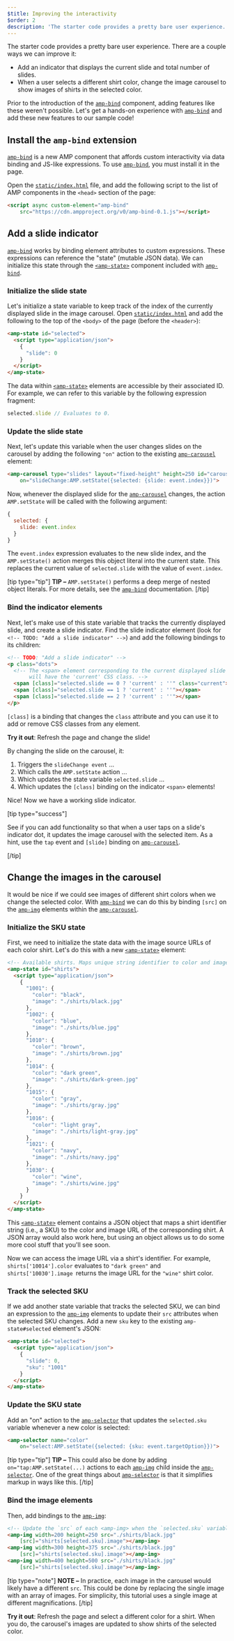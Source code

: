 ```yaml
---
$title: Improving the interactivity
$order: 2
description: 'The starter code provides a pretty bare user experience. There are a couple ways we can improve it\: - Add an indicator that displays the ...'
---
```


The starter code provides a pretty bare user experience. There are a couple ways we can improve it:

- Add an indicator that displays the current slide and total number of slides.
- When a user selects a different shirt color, change the image carousel to show images of shirts in the selected color.

Prior to the introduction of the [`amp-bind`](../../../../documentation/components/reference/amp-bind.md) component, adding features like these weren't possible. Let's get a hands-on experience with [`amp-bind`](../../../../documentation/components/reference/amp-bind.md) and add these new features to our sample code!

## Install the `amp-bind` extension

[`amp-bind`](../../../../documentation/components/reference/amp-bind.md) is a new AMP component that affords custom interactivity via data binding and JS-like expressions. To use [`amp-bind`](../../../../documentation/components/reference/amp-bind.md), you must install it in the page.

Open the [`static/index.html`](https://github.com/googlecodelabs/advanced-interactivity-in-amp/blob/master/static/index.html) file, and add the following script to the list of AMP components in the `<head>` section of the page:

```html
<script async custom-element="amp-bind"
    src="https://cdn.ampproject.org/v0/amp-bind-0.1.js"></script>
```

## Add a slide indicator

[`amp-bind`](../../../../documentation/components/reference/amp-bind.md) works by binding element attributes to custom expressions. These expressions can reference the "state" (mutable JSON data). We can initialize this state through the [`<amp-state>`](../../../../documentation/components/reference/amp-bind.md#state) component included with [`amp-bind`](../../../../documentation/components/reference/amp-bind.md).

### Initialize the slide state

Let's initialize a state variable to keep track of the index of the currently displayed slide in the image carousel. Open [`static/index.html`](https://github.com/googlecodelabs/advanced-interactivity-in-amp/blob/master/static/index.html) and add the following to the top of the `<body>` of the page (before the `<header>`):

```html
<amp-state id="selected">
  <script type="application/json">
    {
      "slide": 0
    }
  </script>
</amp-state>
```

The data within [`<amp-state>`](../../../../documentation/components/reference/amp-bind.md#state) elements are accessible by their associated ID. For example, we can refer to this variable by the following expression fragment:

```javascript
selected.slide // Evaluates to 0.
```

### Update the slide state

Next, let's update this variable when the user changes slides on the carousel by adding the following `"on"` action to the existing [`amp-carousel`](../../../../documentation/components/reference/amp-carousel.md) element:

```html
<amp-carousel type="slides" layout="fixed-height" height=250 id="carousel"
    on="slideChange:AMP.setState({selected: {slide: event.index}})">
```

Now, whenever the displayed slide for the [`amp-carousel`](../../../../documentation/components/reference/amp-carousel.md)  changes, the action `AMP.setState` will be called with the following argument:

```javascript
{
  selected: {
    slide: event.index
  }
}
```

The `event.index` expression evaluates to the new slide index, and the `AMP.setState()` action merges this object literal into the current state. This replaces the current value of `selected.slide` with the value of `event.index`.

[tip type="tip"]
**TIP –** `AMP.setState()` performs a deep merge of nested object literals. For more details, see the [`amp-bind`](../../../../documentation/components/reference/amp-bind.md) documentation.
[/tip]

### Bind the indicator elements

Next, let's make use of this state variable that tracks the currently displayed slide, and create a slide indicator. Find the slide indicator element (look for `<!-- TODO: "Add a slide indicator" -->`) and add the following bindings to its children:

```html
<!-- TODO: "Add a slide indicator" -->
<p class="dots">
  <!-- The <span> element corresponding to the current displayed slide
       will have the 'current' CSS class. -->
  <span [class]="selected.slide == 0 ? 'current' : ''" class="current"></span>
  <span [class]="selected.slide == 1 ? 'current' : ''"></span>
  <span [class]="selected.slide == 2 ? 'current' : ''"></span>
</p>
```

`[class]` is a binding that changes the `class` attribute and you can use it to add or remove CSS classes from any element.

**Try it out**: Refresh the page and change the slide!

By changing the slide on the carousel, it:

1.  Triggers the `slideChange event` ...
2.  Which calls the `AMP.setState` action ...
3.  Which updates the state variable `selected.slide` ...
4.  Which updates the `[class]` binding on the indicator `<span>` elements!

Nice! Now we have a working slide indicator.

[tip type="success"]

See if you can add functionality so that when a user taps on a slide's indicator dot, it updates the image carousel with the selected item. As a hint, use the `tap` event and `[slide]` binding on [`amp-carousel`](../../../../documentation/components/reference/amp-carousel.md).

[/tip]

## Change the images in the carousel

It would be nice if we could see images of different shirt colors when we change the selected color. With [`amp-bind`](../../../../documentation/components/reference/amp-bind.md) we can do this by binding `[src]` on the [`amp-img`](../../../../documentation/components/reference/amp-img.md) elements within the [`amp-carousel`](../../../../documentation/components/reference/amp-carousel.md).

### Initialize the SKU state

First, we need to initialize the state data with the image source URLs of each color shirt. Let's do this with a new [`<amp-state>`](../../../../documentation/components/reference/amp-bind.md#state) element:

```html
<!-- Available shirts. Maps unique string identifier to color and image URL string. -->
<amp-state id="shirts">
  <script type="application/json">
    {
      "1001": {
        "color": "black",
        "image": "./shirts/black.jpg"
      },
      "1002": {
        "color": "blue",
        "image": "./shirts/blue.jpg"
      },
      "1010": {
        "color": "brown",
        "image": "./shirts/brown.jpg"
      },
      "1014": {
        "color": "dark green",
        "image": "./shirts/dark-green.jpg"
      },
      "1015": {
        "color": "gray",
        "image": "./shirts/gray.jpg"
      },
      "1016": {
        "color": "light gray",
        "image": "./shirts/light-gray.jpg"
      },
      "1021": {
        "color": "navy",
        "image": "./shirts/navy.jpg"
      },
      "1030": {
        "color": "wine",
        "image": "./shirts/wine.jpg"
      }
    }
  </script>
</amp-state>
```

This [`<amp-state>`](../../../../documentation/components/reference/amp-bind.md#state) element contains a JSON object that maps a shirt identifier string (i.e., a SKU) to the color and image URL of the corresponding shirt. A JSON array would also work here, but using an object allows us to do some more cool stuff that you'll see soon.

Now we can access the image URL via a shirt's identifier. For example, `shirts['10014'].color` evaluates to `"dark green"` and `shirts['10030'].image `returns the image URL for the `"wine"` shirt color.

### Track the selected SKU

If we add another state variable that tracks the selected SKU, we can bind an expression to the [`amp-img`](../../../../documentation/components/reference/amp-img.md) elements to update their `src` attributes when the selected SKU changes. Add a new `sku` key to the existing `amp-state#selected` element's JSON:

```html
<amp-state id="selected">
  <script type="application/json">
    {
      "slide": 0,
      "sku": "1001"
    }
  </script>
</amp-state>
```

### Update the SKU state

Add an "on" action to the [`amp-selector`](../../../../documentation/components/reference/amp-selector.md) that updates the `selected.sku` variable whenever a new color is selected:

```html
<amp-selector name="color"
    on="select:AMP.setState({selected: {sku: event.targetOption}})">
```

[tip type="tip"]
**TIP –** This could also be done by adding `on="tap:AMP.setState(...)` actions to each [`amp-img`](../../../../documentation/components/reference/amp-img.md) child inside the [`amp-selector`](../../../../documentation/components/reference/amp-selector.md). One of the great things about [`amp-selector`](../../../../documentation/components/reference/amp-selector.md) is that it simplifies markup in ways like this.
[/tip]

### Bind the image elements

Then, add bindings to the [`amp-img`](../../../../documentation/components/reference/amp-img.md):

```html
<!-- Update the `src` of each <amp-img> when the `selected.sku` variable changes. -->
<amp-img width=200 height=250 src="./shirts/black.jpg"
    [src]="shirts[selected.sku].image"></amp-img>
<amp-img width=300 height=375 src="./shirts/black.jpg"
    [src]="shirts[selected.sku].image"></amp-img>
<amp-img width=400 height=500 src="./shirts/black.jpg"
    [src]="shirts[selected.sku].image"></amp-img>
```

[tip type="note"]
**NOTE –**  In practice, each image in the carousel would likely have a different `src`. This could be done by replacing the single image with an array of images. For simplicity, this tutorial uses a single image at different magnifications.
[/tip]

**Try it out**: Refresh the page and select a different color for a shirt. When you do, the carousel's images are updated to show shirts of the selected color.
